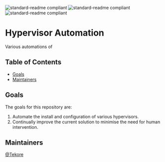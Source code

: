 ![standard-readme compliant](https://img.shields.io/badge/GitHub-100000?style=for-the-badge&logo=github&logoColor=white) ![standard-readme compliant](https://img.shields.io/badge/VMware-231f20?style=for-the-badge&logo=VMware&logoColor=white) ![standard-readme compliant](https://img.shields.io/badge/Ubuntu-E95420?style=flat&logo=ubuntu&logoColor=white)

# Hypervisor Automation
Various automations of 

## Table of Contents
- [Goals](#Goals)
- [Maintainers](#maintainers)

## Goals
The goals for this repository are:

1. Automate the install and configuration of various hypervisors.
2. Continually improve the current solution to minimise the need for human intervention.

## Maintainers
[@Tekore](https://github.com/tekore)

